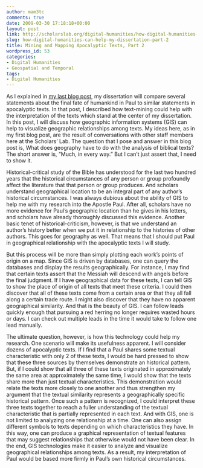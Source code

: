 ```yaml
---
author: mam3tc
comments: true
date: 2009-03-30 17:18:18+00:00
layout: post
link: http://scholarslab.org/digital-humanities/how-digital-humanities-can-help-my-dissertation-part-2/
slug: how-digital-humanities-can-help-my-dissertation-part-2
title: Mining and Mapping Apocalyptic Texts, Part 2
wordpress_id: 53
categories:
- Digital Humanities
- Geospatial and Temporal
tags:
- Digital Humanities
---
```


As I explained in [my last blog post](http://scholarslab.lib.virginia.edu/index.php/digital-humanities/how-digital-humanities-can-improve-my-dissertation-part-1/), my dissertation will compare several statements about the final fate of humankind in Paul to similar statements in apocalyptic texts. In that post, I described how text-mining could help with the interpretation of the texts which stand at the center of my dissertation. In this post, I will discuss how geographic information systems (GIS) can help to visualize geographic relationships among texts. My ideas here, as in my first blog post, are the result of conversations with other staff members here at the Scholars’ Lab. The question that I pose and answer in this blog post is, What does geography have to do with the analysis of biblical texts? The short answer is, “Much, in every way.” But I can’t just assert that, I need to show it.





Historical-critical study of the Bible has understood for the last two hundred years that the historical circumstances of any person or group profoundly affect the literature that that person or group produces. And scholars understand geographical location to be an integral part of any author’s historical circumstances. I was always dubious about the ability of GIS to help me with my research into the Apostle Paul. After all, scholars have no more evidence for Paul’s geographic location than he gives in his letters, and scholars have already thoroughly discussed this evidence. Another basic tenet of historical-criticism, however, is that we understand an author’s history better when we put it in relationship to the histories of other authors. This goes for geography as well. That means that I should put Paul in geographical relationship with the apocalyptic texts I will study.




But this process will be more than simply plotting each work’s points of origin on a map. Since GIS is driven by databases, one can query the databases and display the results geographically. For instance, I may find that certain texts assert that the Messiah will descend with angels before the final judgment. If I have geographical data for these texts, I can tell GIS to show the place of origin of all texts that meet these criteria. I could then discover that all of these texts come from a certain area or that they all fall along a certain trade route. I might also discover that they have no apparent geographical similarity. And that is the beauty of GIS. I can follow leads quickly enough that pursuing a red herring no longer requires wasted hours or days. I can check out multiple leads in the time it would take to follow one lead manually.




The ultimate question, however, is how this technology could help my research. One scenario will make its usefulness apparent. I will consider dozens of apocalyptic texts. If I find that a Paul shares some textual characteristic with only 2 of these texts, I would be hard pressed to show that these three sources by themselves demonstrate an historical pattern. But, if I could show that all three of these texts originated in approximately the same area at approximately the same time, I would show that the texts share more than just textual characteristics. This demonstration would relate the texts more closely to one another and thus strengthen my argument that the textual similarity represents a geographically specific historical pattern. Once such a pattern is recognized, I could interpret these three texts together to reach a fuller understanding of the textual characteristic that is partially represented in each text. And with GIS, one is not limited to analyzing one relationship at a time. One can also assign different symbols to texts depending on which characteristics they have. In this way, one can produce a graphical representation of textual features that may suggest relationships that otherwise would not have been clear. In the end, GIS technologies make it easier to analyze and visualize geographical relationships among texts. As a result, my interpretation of Paul would be based more firmly in Paul’s own historical circumstances.



